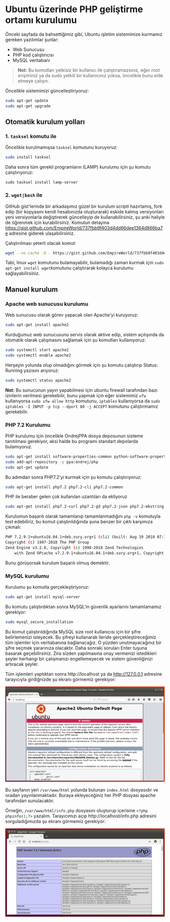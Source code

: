 # Ubuntu üzerinde PHP geliştirme ortamı kurulumu

Önceki sayfada da bahsettiğimiz gibi, Ubuntu işletim sistemimize kurmamız gereken yazılımlar şunlar:

* Web Sunucusu
* PHP kod çalıştırıcısı
* MySQL veritabanı



> **Not:** Bu komutları yetkisiz bir kullanıcı ile çalıştıramazsınız, eğer root erişiminiz ya da sudo yetkili bir kullanıcınız yoksa, öncelikle bunu elde etmeye çalışın.

Öncelikle sistemimizi güncelleştiriyoruz:

```bash
sudo apt-get update
sudo apt-get upgrade
```



## Otomatik kurulum yolları

### 1. `tasksel` komutu ile

Öncelikle kurulmamışsa `tasksel` komutunu kuruyoruz:

```bash
sudo install tasksel
```

Daha sonra tüm gerekli programların (LAMP) kurulumu için şu komutu çalıştırıyoruz:

 ```shell
sudo tasksel install lamp-server
 ```



### 2. `wget|bash` ile

GitHub gist'lerinde bir arkadaşımız güzel bir kurulum scripti hazırlamış, fork edip (bir kopyasını kendi hesabınızda oluşturarak) eskide kalmış versiyonları yeni versiyonlarla değiştirerek güncelleyip de kullanabilirsiniz, şu anki haliyle de öğrenmek için kurabilirsiniz. Komutun detayına https://gist.github.com/EmpireWorld/737fbb9f403d4dd66dee1364d866ba7e adresine giderek ulaşabilirsiniz. 

Çalıştırılması yeterli olacak komut:

```bash
wget --no-cache -O - https://gist.github.com/EmpireWorld/737fbb9f403d4dd66dee1364d866ba7e/raw/install-lamp.sh | bash
```

Tabi, linux `wget` komutunu bulamayabilir, bulamadığı zaman kurmak için `sudo apt-get install wget`komutunu çalıştırarak kolayca kurulumu sağlayabilirsiniz. 



## Manuel kurulum

### Apache web sunucusu kurulumu

Web sunucusu olarak görev yapacak olan Apache'yi kuruyoruz:

```bash
sudo apt-get install apache2
```

Kurduğumuz web sunucusunu servis olarak aktive edip, sistem açılışında da otomatik olarak çalışmasını sağlamak için şu komutları kullanıyoruz:

```bash
sudo systemctl start apache2
sudo systemctl enable apache2
```

Herşeyin yolunda olup olmadığını görmek için şu komutu çalıştırıp Status: Running yazısını arıyoruz:

```bash
sudo systemctl status apache2
```

**Not:** Bu sunucunun yayın yapabilmesi için ubuntu firewall tarafından bazı izinlerin verilmesi gerekebilir, bunu yapmak için eğer sistemimiz `ufw` kullanıyorsa `sudo ufw allow http` komutunu, `iptables` kullanıyorsa da `sudo iptables -I INPUT -p tcp --dport 80 -j ACCEPT` komutunu çalıştırmamız gerekebilir.

 

### PHP 7.2 Kurulumu

PHP kurulumu için öncelikle OndrejPPA dosya deposunun sisteme tanıtılması gerekiyor, aksi halde bu programı standart depolarda bulamıyoruz.

```bash
sudo apt-get install software-properties-common python-software-properties
sudo add-apt-repository -y ppa:ondrej/php
sudo apt-get update
```

Bu adımdan sonra PHP7.2'yi kurmak için şu komutu çalıştırıyoruz:

```bash
sudo apt-get install php7.2 php7.2-cli php7.2-common
```

PHP ile beraber gelen çok kullanılan uzantıları da ekliyoruz

```bash
sudo apt-get install php7.2-curl php7.2-gd php7.2-json php7.2-mbstring php7.2-intl php7.2-mysql php7.2-xml php7.2-zip
```

Kurulumun başarılı olarak tamamlanıp tamamlanmadığını `php -v` komutuyla test edebiliriz, bu komut çalıştırıldığında şuna benzer bir çıktı karşımıza çıkmalı:

```bash
PHP 7.2.9-1+ubuntu16.04.1+deb.sury.org+1 (cli) (built: Aug 19 2018 07:16:12) ( NTS )
Copyright (c) 1997-2018 The PHP Group
Zend Engine v3.2.0, Copyright (c) 1998-2018 Zend Technologies
    with Zend OPcache v7.2.9-1+ubuntu16.04.1+deb.sury.org+1, Copyright (c) 1999-2018, by Zend Technologies
```

Bunu görüyorsak kurulum başarılı olmuş demektir.



### MySQL kurulumu

Kurulumu şu komutla gerçekleştiriyoruz:

```bash
sudo apt-get install mysql-server
```

Bu komutu çalıştırdıktan sonra MySQL'in güvenlik ayarlarını tamamlamamız gerekiyor:

```bash
sudo mysql_secure_installation
```

Bu komut çalıştırıldığında MySQL size root kullanıcısı için bir şifre belirlemenizi isteyecek. Bu şifreyi kullanarak ileride gerçekleştireceğimiz tüm işlemler için veritabanına bağlanacağız. O yüzden unutmayacağınız bir şifre seçmek yararınıza olacaktır. Daha sonraki soruları Enter tuşuna basarak geçebilirsiniz. Zira sizden yapılmasına onay vermenizi istedikleri şeyler herhangi bir çalışmanızı engellemeyecek ve sistem güvenliğinizi artıracak şeyler. 



Tüm işlemleri yaptıktan sonra http://localhost ya da http://127.0.0.1 adresine tarayıcıyla girdiğnizde şu ekranı görmemiz gerekiyor:

![Ubuntu-apache](./images/ubuntu-apache.png)

Bu sayfanın yeri `/var/www/html` yolunda bulunan `index.html` dosyasıdır ve oradan yayınlanmaktadır. Buraya ekleyeceğiniz her PHP dosyası apache tarafından sunulacaktır.

Örneğin, `/var/www/html/info.php` dosyasını oluşturup içerisine `<?php phpinfo();?>` yazalım. Tarayıcımızı açıp http://localhost/info.php adresini sorguladığımızda şu ekranı görmemiz gerekiyor:

![Ubuntu-php](./images/ubuntu-php.png)



